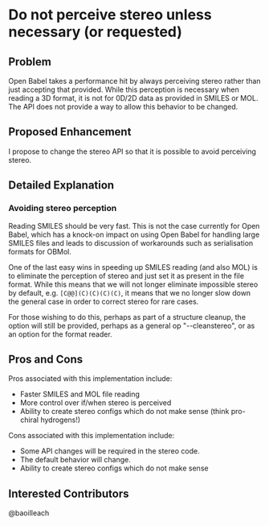# Do not perceive stereo unless necessary (or requested)

## Problem

Open Babel takes a performance hit by always perceiving stereo rather than just accepting that provided. While this perception is necessary when reading a 3D format, it is not for 0D/2D data as provided in SMILES or MOL. The API does not provide a way to allow this behavior to be changed.

## Proposed Enhancement

I propose to change the stereo API so that it is possible to avoid perceiving stereo.

## Detailed Explanation

### Avoiding stereo perception

Reading SMILES should be very fast. This is not the case currently for Open Babel, which has a knock-on impact on using Open Babel for handling large SMILES files and leads to discussion of workarounds such as serialisation formats for OBMol.

One of the last easy wins in speeding up SMILES reading (and also MOL) is to eliminate the perception of stereo and just set it as present in the file format. While this means that we will not longer eliminate impossible stereo by default, e.g. ```[C@@](C)(C)(C)(C)```, it means that we no longer slow down the general case in order to correct stereo for rare cases.

For those wishing to do this, perhaps as part of a structure cleanup, the option will still be provided, perhaps as a general op "--cleanstereo", or as an option for the format reader.

## Pros and Cons

Pros associated with this implementation include:
* Faster SMILES and MOL file reading
* More control over if/when stereo is perceived
* Ability to create stereo configs which do not make sense (think pro-chiral hydrogens!)

Cons associated with this implementation include:
* Some API changes will be required in the stereo code.
* The default behavior will change.
* Ability to create stereo configs which do not make sense

## Interested Contributors
@baoilleach
